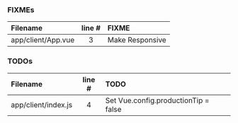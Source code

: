 ### FIXMEs
| Filename | line # | FIXME
|:------|:------:|:------
| app/client/App.vue | 3 | Make Responsive

### TODOs
| Filename | line # | TODO
|:------|:------:|:------
| app/client/index.js | 4 | Set Vue.config.productionTip = false
